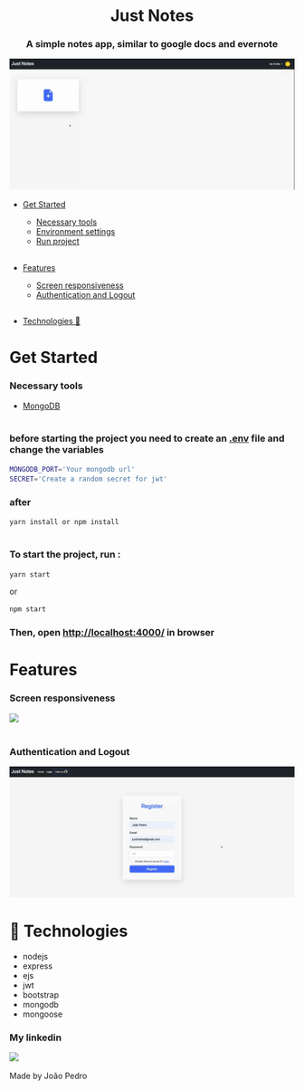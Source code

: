 <h1 align='center'>Just Notes</h1>

<h3 align='center'>A simple notes app, similar to google docs and evernote</h3>

<img a src='./src/public/img/justnotes.gif'>

<p>

- <a href='#get-started'>Get Started</a>

  - <a href='#tools'>Necessary tools</a>
  - <a href='#env'>Environment settings</a>
  - <a href='#run'>Run project</a>

##

- <a href='#features'>Features</a>

  - <a href='#screen'>Screen responsiveness</a>
  - <a href='#auth'>Authentication and Logout</a>

##

- <a href='#technologies'>Technologies 🚀</a>

</p>

<a id='get-started'></a>

#

# Get Started

<a id="tools"></a>

### Necessary tools

- <a href='https://www.mongodb.com/home'>MongoDB</a>

<a id="env"></a>

#

### before starting the project you need to create an <a href='https://www.npmjs.com/package/dotenv'>.env</a> file and change the variables

```sh
MONGODB_PORT='Your mongodb url'
SECRET='Create a random secret for jwt'
```

### after

```sh
yarn install or npm install
```

<a id="run"></a>

#

### To start the project, run :

```sh
yarn start
```

<p>or</p>

```sh
npm start
```

### Then, open <a href='http://localhost:4000/'>http://localhost:4000/</a> in browser

<a id="features"></a>

#

<a id="screen"></a>

# Features

### Screen responsiveness

<img src='./src/public/img/responsiveness.gif'>

<a id="auth"></a>

#

### Authentication and Logout

<img src='./src/public/img/auth.gif'>

<a id="technologies"></a>

#

# 🚀 Technologies

<ul>
    <li>nodejs</li>
    <li>express</li>
    <li>ejs</li>
    <li>jwt</li>
    <li>bootstrap</li>
    <li>mongodb</li>
    <li>mongoose</li>
</ul>

<div >
  <h3>My linkedin</h3>
  <a href="https://www.linkedin.com/in/joao-pedro-mello/" target='_blank'><img src='https://img.shields.io/badge/LinkedIn-0077B5?style=for-the-badge&logo=linkedin&logoColor=white'/></a>
</div>

Made by João Pedro
